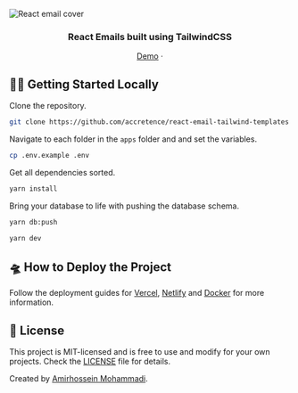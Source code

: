 ![React email cover](https://react.email/static/covers/react-email.png)

<div align="center"><h3>React Emails built using TailwindCSS</p></div>
<div align="center">
<a href="https://email.accretence.com">Demo</a> 
<span> · </span>
</div>

## 🏃‍♂️ Getting Started Locally

Clone the repository.

```bash
git clone https://github.com/accretence/react-email-tailwind-templates
```

Navigate to each folder in the `apps` folder and and set the variables.

```sh
cp .env.example .env
```

Get all dependencies sorted.

```sh
yarn install
```

Bring your database to life with pushing the database schema.

```bash
yarn db:push
```

```sh
yarn dev
```

## 🛸 How to Deploy the Project

Follow the deployment guides for [Vercel](https://create.t3.gg/en/deployment/vercel), [Netlify](https://create.t3.gg/en/deployment/netlify) and [Docker](https://create.t3.gg/en/deployment/docker) for more information.

## 📄 License

This project is MIT-licensed and is free to use and modify for your own projects. Check the [LICENSE](./LICENSE) file for details.

Created by [Amirhossein Mohammadi](https://github.com/accretence).